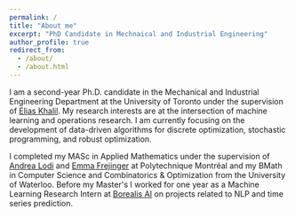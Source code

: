 ```yaml
---
permalink: /
title: "About me"
excerpt: "PhD Candidate in Mechnaical and Industrial Engineering"
author_profile: true
redirect_from: 
  - /about/
  - /about.html
---
```


I am a second-year Ph.D. candidate in the Mechanical and Industrial Engineering Department at the University of Toronto under the supervision of [Elias Khalil](https://ekhalil.com/).  My research interests are at the intersection of machine learning and operations research.  I am currently focusing on the development of data-driven algorithms for discrete optimization, stochastic programming, and robust optimization.  
 
 
I completed my MASc in Applied Mathematics under the supervision of [Andrea Lodi](https://tech.cornell.edu/people/andrea-lodi/) and [Emma Frejinger](https://www.emmafrejinger.org/) at Polytechnique Montréal and my BMath in Computer Science and Combinatorics & Optimization from the University of Waterloo. Before my Master's I worked for one year as a Machine Learning Research Intern at [Borealis AI](https://www.borealisai.com/) on projects related to NLP and time series prediction.
 
 
